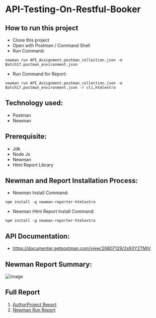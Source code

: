 # API-Testing-On-Restful-Booker

## How to run this project
- Clone this project
- Open with Postman / Command Shell
- Run Command:  
```console 
newman run API_Assignment.postman_collection.json -e Batch17.postman_environment.json 
```
- Run Command for Report: 
```console 
newman run API_Assignment.postman_collection.json -e Batch17.postman_environment.json -r cli,htmlextra
```
## Technology used:
- Postman
- Newman

## Prerequisite:
- Jdk
- Node Js
- Newman
- Html Report Library

## Newman and Report Installation Process:
- Newman Install Command:
```console
npm install -g newman-reporter-htmlextra
```
- Newman Html Report Install Command:
```console
npm install -g newman-reporter-htmlextra
```
## API Documentation:
- https://documenter.getpostman.com/view/26807129/2s93Y2TMiV

## Newman Report Summary:
![image](https://user-images.githubusercontent.com/46712252/233272139-69b52ab1-2c13-4bfb-b4ac-27511d20440c.png)

## Full Report
1. [ AuthorProject Report](https://0oismn759cp9zzj9awmyfg.on.drv.tw/www.mypostman.com/AuthorProject-2023-01-17-16-15-30-787-0.html)
2. [Newman Run Report](https://github.com/Rakesh6430/API-Testing-On-Restful-Booker/blob/main/newman/Newman%20Report.html)
